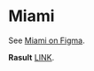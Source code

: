 # Miami

See [Miami on Figma](https://www.figma.com/file/OgS4RW5LfkJX613IfBeI6n/miami_home?node-id=0%3A1).

**Rasult**
[LINK](https://itstan.github.io/layout_miami2/src/).
